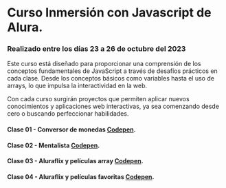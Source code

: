 # Curso Inmersión con Javascript de Alura.

### Realizado entre los días 23 a 26 de octubre del 2023

Este curso está diseñado para proporcionar una comprensión de los conceptos fundamentales de JavaScript a través de desafíos prácticos en cada clase. Desde los conceptos básicos como variables hasta el uso de arrays, lo que impulsa la interactividad en la web.

Con cada curso surgirán proyectos que permiten aplicar nuevos conocimientos y aplicaciones web interactivas, ya sea comenzando desde cero o buscando perfeccionar habilidades.

#### Clase 01 - Conversor de monedas [Codepen](https://codepen.io/Pablo-P-01/pen/bGzEeJb).

#### Clase 02 - Mentalista [Codepen](https://codepen.io/Pablo-P-01/pen/xxMZExY).

#### Clase 03 - Aluraflix y películas array [Codepen](https://codepen.io/Pablo-P-01/pen/PoVZRQy).

#### Clase 04 - Aluraflix y películas favoritas [Codepen](https://codepen.io/Pablo-P-01/pen/PoVZazb).
